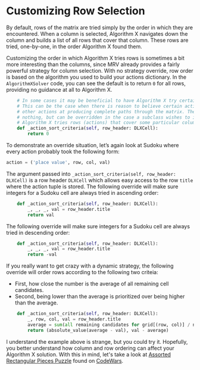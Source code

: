# Customizing Row Selection

By default, rows of the matrix are tried simply by the order in which they are encountered. When a column is selected, Algorithm X navigates down the column and builds a list of all rows that cover that column. These rows are tried, one-by-one, in the order Algorithm X found them.

Customizing the order in which Algorithm X tries rows is sometimes a bit more interesting than the columns, since MRV already provides a fairly powerful strategy for column selection.  With no strategy override, row order is based on the algorithm you used to build your actions dictionary. In the `AlgorithmXSolver` code, you can see the default is to return `0` for all rows, providing no guidance at all to Algorithm X.

```python
    # In some cases it may be beneficial to have Algorithm X try certain paths through the matrix.
    # This can be the case when there is reason to believe certain actions have a better chance than
    # other actions at producing complete paths through the matrix. The method included here does
    # nothing, but can be overridden in the case a subclass wishes to influence the order in which
    # Algorithm X tries rows (actions) that cover some particular column.
    def _action_sort_criteria(self, row_header: DLXCell):
        return 0
```

To demonstrate an override situation, let’s again look at Sudoku where every action probably took the following form:

```python
action = ('place value', row, col, val)
```

The argument passed into `_action_sort_criteria(self, row_header: DLXCell)` is a row header `DLXCell` which allows easy access to the row `title` where the action tuple is stored. The following override will make sure integers for a Sudoku cell are always tried in ascending order:

```python
    def _action_sort_criteria(self, row_header: DLXCell):
        _, _, _, val = row_header.title
        return val
```

The following override will make sure integers for a Sudoku cell are always tried in descending order:

```python
    def _action_sort_criteria(self, row_header: DLXCell):
        _, _, _, val = row_header.title
        return -val
```

If you really want to get crazy with a dynamic strategy, the following override will order rows according to the following two criteia:

* First, how close the number is the average of all remaining cell candidates.
* Second, being lower than the average is prioritized over being higher than the average. 

```python
    def _action_sort_criteria(self, row_header: DLXCell):
        _, row, col, val = row_header.title
        average = sum(all remaining candidates for grid[(row, col)] / number of remaining candidates
        return (absolute_value(average - val), val - average)
```

I understand the example above is strange, but you could try it. Hopefully, you better understand how column and row ordering can affect your Algorithm X solution. With this in mind, let's take a look at [Assorted Rectangular Pieces Puzzle](https://www.codewars.com/kata/5a8f42da5084d7dca2000255) found on [CodeWars](https://www.codewars.com).
